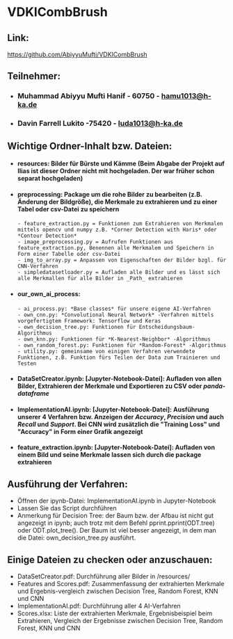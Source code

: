 # VDKICombBrush

## Link:
https://github.com/AbiyyuMufti/VDKICombBrush

## Teilnehmer:
- ### Muhammad Abiyyu Mufti Hanif - 60750 - hamu1013@h-ka.de
- ### Davin Farrell Lukito -75420 - luda1013@h-ka.de

## Wichtige Ordner-Inhalt bzw. Dateien:
- #### resources: Bilder für Bürste und Kämme (Beim Abgabe der Projekt auf Ilias ist dieser Ordner nicht mit hochgeladen. Der war früher schon separat hochgeladen)
- #### preprocessing: Package um die rohe Bilder zu bearbeiten (z.B. Änderung der Bildgröße), die Merkmale zu extrahieren und zu einer Tabel oder csv-Datei zu speichern
      - feature_extraction.py = Funktionen zum Extrahieren von Merkmalen mittels opencv und numpy z.B. *Corner Detection with Haris* oder *Contour Detection*
      - image_preprocessing.py = Aufrufen Funktionen aus feature_extraction.py, Benennen alle Merkmalem und Speichern in Form einer Tabelle oder csv-Datei
      - img_to_array.py = Anpassen von Eigenschaften der Bilder bzgl. für CNN-Verfahren
      - simpledatasetloader.py = Aufladen alle Bilder und es lässt sich alle Merkmallen für alle Bilder in _Path_ extrahieren     
- #### our_own_ai_process:
      - ai_process.py: *Base classes* für unsere eigene AI-Verfahren
      - own_cnn.py: *Convolutional Neural Network* -Verfahren mittels vorgefertigtem Framework: Tensorflow und Keras
      - own_decision_tree.py: Funktionen für Entscheidungsbaum-Algorithmus
      - own_knn.py: Funktionen für *K-Nearest-Neighbor* -Algorithmus
      - own_random_forest.py: Funktionen für *Random-Forest* -Algorithmus
      - utility.py: gemeinsame von einigen Verfahren verwendete Funktionen, z.B. Funktion fürs Teilen der Data zum Trainieren und Testen     
- #### DataSetCreator.ipynb: [Jupyter-Notebook-Datei]: Aufladen von allen Bilder, Extrahieren der Merkmale und Exportieren zu CSV oder *panda-dataframe*
- #### ImplementationAI.ipynb: [Jupyter-Notebook-Datei]: Ausführung unserer 4 Verfahren bzw. Anzeigen der *Accuracy*, *Precision* und auch *Recall* und *Support*. Bei CNN wird zusätzlich die "Training Loss" und "Accuracy" in Form einer Grafik angezeigt       
- #### feature_extraction.ipynb: [Jupyter-Notebook-Datei]: Aufladen von einem Bild und seine Merkmale lassen sich durch die package extrahieren

## Ausführung der Verfahren:
- Öffnen der ipynb-Datei: ImplementationAI.ipynb in Jupyter-Notebook
- Lassen Sie das Script durchführen
- Anmerkung für Decision Tree: der Baum bzw. der Afbau ist nicht gut angezeigt in ipynb; auch trotz mit dem Befehl pprint.pprint(ODT.tree) oder ODT.plot_tree(). Der Baum ist viel besser angezeigt, in dem man die Datei: own_decision_tree.py ausführt.
    
## Einige Dateien zu checken oder anzuschauen:
- DataSetCreator.pdf: Durchführung aller Bilder in /resources/
- Features and Scores.pdf: Zusammenfassung der extrahierten Merkmale und Ergebnis-vergleich zwischen Decision Tree, Random Forest, KNN und CNN
- ImplementationAI.pdf: Durchführung aller 4 AI-Verfahren
- Scores.xlsx: Liste der extrahierten Merkmale, Ergebnisbeispiel beim Extrahieren, Vergleich der Ergebnisse zwischen Decision Tree, Random Forest, KNN und CNN

  
